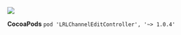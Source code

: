 ![](https://travis-ci.org/codeWorm2015/channelEdit.svg?branch=master)

**CocoaPods**
`
pod 'LRLChannelEditController', '~> 1.0.4'
`

